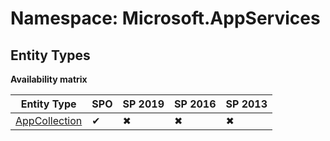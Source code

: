 # Namespace: Microsoft.AppServices
## Entity Types

**Availability matrix**

Entity Type | SPO | SP 2019 | SP 2016 | SP 2013
----------|-----|---------|---------|--------
[AppCollection](./EntityTypes/AppCollection.md) | ✔ | ✖ | ✖ | ✖
